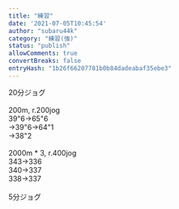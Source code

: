 ```yaml
---
title: "練習"
date: '2021-07-05T10:45:54'
author: "subaru44k"
category: "練習(強)"
status: "publish"
allowComments: true
convertBreaks: false
entryHash: "1b26f66207781b0b84dadeabaf35ebe3"
---
```

20分ジョグ<br>
<br>
200m, r.200jog<br>
39"6→65"6<br>
→39"6→64"1<br>
→38"2<br>
<br>
2000m * 3, r.400jog<br>
343→336<br>
340→337<br>
338→337<br>
<br>
5分ジョグ
